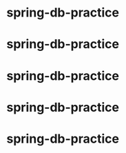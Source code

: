 # spring-db-practice
# spring-db-practice
# spring-db-practice
# spring-db-practice
# spring-db-practice
